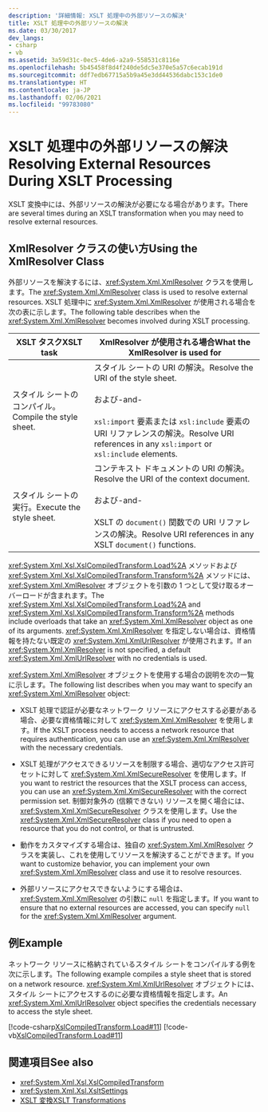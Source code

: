 ```yaml
---
description: '詳細情報: XSLT 処理中の外部リソースの解決'
title: XSLT 処理中の外部リソースの解決
ms.date: 03/30/2017
dev_langs:
- csharp
- vb
ms.assetid: 3a59d31c-0ec5-4de6-a2a9-558531c8116e
ms.openlocfilehash: 5b45458f8d4f240de5dc5e370e5a57c6ecab191d
ms.sourcegitcommit: ddf7edb67715a5b9a45e3dd44536dabc153c1de0
ms.translationtype: HT
ms.contentlocale: ja-JP
ms.lasthandoff: 02/06/2021
ms.locfileid: "99783080"
---
```

# <a name="resolving-external-resources-during-xslt-processing"></a><span data-ttu-id="08ebe-103">XSLT 処理中の外部リソースの解決</span><span class="sxs-lookup"><span data-stu-id="08ebe-103">Resolving External Resources During XSLT Processing</span></span>

<span data-ttu-id="08ebe-104">XSLT 変換中には、外部リソースの解決が必要になる場合があります。</span><span class="sxs-lookup"><span data-stu-id="08ebe-104">There are several times during an XSLT transformation when you may need to resolve external resources.</span></span>  
  
## <a name="using-the-xmlresolver-class"></a><span data-ttu-id="08ebe-105">XmlResolver クラスの使い方</span><span class="sxs-lookup"><span data-stu-id="08ebe-105">Using the XmlResolver Class</span></span>  

 <span data-ttu-id="08ebe-106">外部リソースを解決するには、<xref:System.Xml.XmlResolver> クラスを使用します。</span><span class="sxs-lookup"><span data-stu-id="08ebe-106">The <xref:System.Xml.XmlResolver> class is used to resolve external resources.</span></span> <span data-ttu-id="08ebe-107">XSLT 処理中に <xref:System.Xml.XmlResolver> が使用される場合を次の表に示します。</span><span class="sxs-lookup"><span data-stu-id="08ebe-107">The following table describes when the <xref:System.Xml.XmlResolver> becomes involved during XSLT processing.</span></span>  
  
|<span data-ttu-id="08ebe-108">XSLT タスク</span><span class="sxs-lookup"><span data-stu-id="08ebe-108">XSLT task</span></span>|<span data-ttu-id="08ebe-109">XmlResolver が使用される場合</span><span class="sxs-lookup"><span data-stu-id="08ebe-109">What the XmlResolver is used for</span></span>|  
|---------------|--------------------------------------|  
|<span data-ttu-id="08ebe-110">スタイル シートのコンパイル。</span><span class="sxs-lookup"><span data-stu-id="08ebe-110">Compile the style sheet.</span></span>|<span data-ttu-id="08ebe-111">スタイル シートの URI の解決。</span><span class="sxs-lookup"><span data-stu-id="08ebe-111">Resolve the URI of the style sheet.</span></span><br /><br /> <span data-ttu-id="08ebe-112">および</span><span class="sxs-lookup"><span data-stu-id="08ebe-112">-and-</span></span><br /><br /> <span data-ttu-id="08ebe-113">`xsl:import` 要素または `xsl:include` 要素の URI リファレンスの解決。</span><span class="sxs-lookup"><span data-stu-id="08ebe-113">Resolve URI references in any `xsl:import` or `xsl:include` elements.</span></span>|  
|<span data-ttu-id="08ebe-114">スタイル シートの実行。</span><span class="sxs-lookup"><span data-stu-id="08ebe-114">Execute the style sheet.</span></span>|<span data-ttu-id="08ebe-115">コンテキスト ドキュメントの URI の解決。</span><span class="sxs-lookup"><span data-stu-id="08ebe-115">Resolve the URI of the context document.</span></span><br /><br /> <span data-ttu-id="08ebe-116">および</span><span class="sxs-lookup"><span data-stu-id="08ebe-116">-and-</span></span><br /><br /> <span data-ttu-id="08ebe-117">XSLT の `document()` 関数での URI リファレンスの解決。</span><span class="sxs-lookup"><span data-stu-id="08ebe-117">Resolve URI references in any XSLT `document()` functions.</span></span>|  
  
 <span data-ttu-id="08ebe-118"><xref:System.Xml.Xsl.XslCompiledTransform.Load%2A> メソッドおよび <xref:System.Xml.Xsl.XslCompiledTransform.Transform%2A> メソッドには、<xref:System.Xml.XmlResolver> オブジェクトを引数の 1 つとして受け取るオーバーロードが含まれます。</span><span class="sxs-lookup"><span data-stu-id="08ebe-118">The <xref:System.Xml.Xsl.XslCompiledTransform.Load%2A> and <xref:System.Xml.Xsl.XslCompiledTransform.Transform%2A> methods include overloads that take an <xref:System.Xml.XmlResolver> object as one of its arguments.</span></span> <span data-ttu-id="08ebe-119"><xref:System.Xml.XmlResolver> を指定しない場合は、資格情報を持たない既定の <xref:System.Xml.XmlUrlResolver> が使用されます。</span><span class="sxs-lookup"><span data-stu-id="08ebe-119">If an <xref:System.Xml.XmlResolver> is not specified, a default <xref:System.Xml.XmlUrlResolver> with no credentials is used.</span></span>  
  
 <span data-ttu-id="08ebe-120"><xref:System.Xml.XmlResolver> オブジェクトを使用する場合の説明を次の一覧に示します。</span><span class="sxs-lookup"><span data-stu-id="08ebe-120">The following list describes when you may want to specify an <xref:System.Xml.XmlResolver> object:</span></span>  
  
- <span data-ttu-id="08ebe-121">XSLT 処理で認証が必要なネットワーク リソースにアクセスする必要がある場合、必要な資格情報に対して <xref:System.Xml.XmlResolver> を使用します。</span><span class="sxs-lookup"><span data-stu-id="08ebe-121">If the XSLT process needs to access a network resource that requires authentication, you can use an <xref:System.Xml.XmlResolver> with the necessary credentials.</span></span>  
  
- <span data-ttu-id="08ebe-122">XSLT 処理がアクセスできるリソースを制限する場合、適切なアクセス許可セットに対して <xref:System.Xml.XmlSecureResolver> を使用します。</span><span class="sxs-lookup"><span data-stu-id="08ebe-122">If you want to restrict the resources that the XSLT process can access, you can use an <xref:System.Xml.XmlSecureResolver> with the correct permission set.</span></span> <span data-ttu-id="08ebe-123">制御対象外の (信頼できない) リソースを開く場合には、<xref:System.Xml.XmlSecureResolver> クラスを使用します。</span><span class="sxs-lookup"><span data-stu-id="08ebe-123">Use the <xref:System.Xml.XmlSecureResolver> class if you need to open a resource that you do not control, or that is untrusted.</span></span>  
  
- <span data-ttu-id="08ebe-124">動作をカスタマイズする場合は、独自の <xref:System.Xml.XmlResolver> クラスを実装し、これを使用してリソースを解決することができます。</span><span class="sxs-lookup"><span data-stu-id="08ebe-124">If you want to customize behavior, you can implement your own <xref:System.Xml.XmlResolver> class and use it to resolve resources.</span></span>  
  
- <span data-ttu-id="08ebe-125">外部リソースにアクセスできないようにする場合は、<xref:System.Xml.XmlResolver> の引数に `null` を指定します。</span><span class="sxs-lookup"><span data-stu-id="08ebe-125">If you want to ensure that no external resources are accessed, you can specify `null` for the <xref:System.Xml.XmlResolver> argument.</span></span>  
  
## <a name="example"></a><span data-ttu-id="08ebe-126">例</span><span class="sxs-lookup"><span data-stu-id="08ebe-126">Example</span></span>  

 <span data-ttu-id="08ebe-127">ネットワーク リソースに格納されているスタイル シートをコンパイルする例を次に示します。</span><span class="sxs-lookup"><span data-stu-id="08ebe-127">The following example compiles a style sheet that is stored on a network resource.</span></span> <span data-ttu-id="08ebe-128"><xref:System.Xml.XmlUrlResolver> オブジェクトには、スタイル シートにアクセスするのに必要な資格情報を指定します。</span><span class="sxs-lookup"><span data-stu-id="08ebe-128">An <xref:System.Xml.XmlUrlResolver> object specifies the credentials necessary to access the style sheet.</span></span>  
  
 [!code-csharp[XslCompiledTransform.Load#11](../../../../samples/snippets/csharp/VS_Snippets_Data/XslCompiledTransform.Load/CS/Xslt_Load_v2.cs#11)]
 [!code-vb[XslCompiledTransform.Load#11](../../../../samples/snippets/visualbasic/VS_Snippets_Data/XslCompiledTransform.Load/VB/Xslt_Load_v2.vb#11)]  
  
## <a name="see-also"></a><span data-ttu-id="08ebe-129">関連項目</span><span class="sxs-lookup"><span data-stu-id="08ebe-129">See also</span></span>

- <xref:System.Xml.Xsl.XslCompiledTransform>
- <xref:System.Xml.Xsl.XsltSettings>
- [<span data-ttu-id="08ebe-130">XSLT 変換</span><span class="sxs-lookup"><span data-stu-id="08ebe-130">XSLT Transformations</span></span>](xslt-transformations.md)
